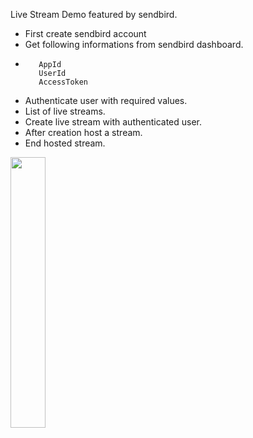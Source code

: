 Live Stream Demo featured by sendbird.

- First create sendbird account 
- Get following informations from sendbird dashboard.
-        AppId
         UserId
         AccessToken
- Authenticate user with required values.
- List of live streams.
- Create live stream with authenticated user.
- After creation host a stream.
- End hosted stream.

<img src="art/live_stream_demo_gif.gif" width="33.33%">
